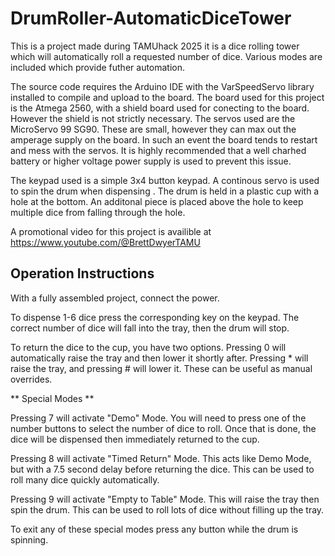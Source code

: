 # DrumRoller-AutomaticDiceTower
This is a project made during TAMUhack 2025 it is a dice rolling tower which will automatically roll a requested number of dice. 
Various modes are included which provide futher automation.

The source code requires the Arduino IDE with the VarSpeedServo library installed to compile and upload to the board.
The board used for this project is the Atmega 2560, with a shield board used for conecting to the board. However the shield is not strictly necessary.
The servos used are the MicroServo 99 SG90. These are small, however they can max out the amperage supply on the board. In such an event the board tends to restart and mess with the servos.
It is highly recommended that a well charhed battery or higher voltage power supply is used to prevent this issue.

The keypad used is a simple 3x4 button keypad.
A continous servo is used to spin the drum when dispensing .
The drum is held in a plastic cup with a hole at the bottom. An additonal piece is placed above the hole to keep multiple dice from falling through the hole.

A promotional video for this project is availible at https://www.youtube.com/@BrettDwyerTAMU

## Operation Instructions ##
With a fully assembled project, connect the power.

To dispense 1-6 dice press the corresponding key on the keypad.
    The correct number of dice will fall into the tray, then the drum will stop.
    
To return the dice to the cup, you have two options.
    Pressing 0 will automatically raise the tray and then lower it shortly after.
    Pressing * will raise the tray, and pressing # will lower it.
        These can be useful as manual overrides.
        
** Special Modes **

Pressing 7 will activate "Demo" Mode.
    You will need to press one of the number buttons to select the number of dice to roll.
    Once that is done, the dice will be dispensed then immediately returned to the cup.
    
Pressing 8 will activate "Timed Return" Mode.
    This acts like Demo Mode, but with a 7.5 second delay before returning the dice.
    This can be used to roll many dice quickly automatically.
    
Pressing 9 will activate "Empty to Table" Mode.
    This will raise the tray then spin the drum.
    This can be used to roll lots of dice without filling up the tray.
    
To exit any of these special modes press any button while the drum is spinning.
  



    
